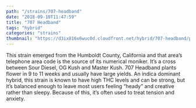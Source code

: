 ```yaml
---
path: "/strains/707-headband"
date: "2018-09-10T11:47:59"
title: "707 Headband"
tags: "hybrid"
categories: "strains"
thumbnail: "https://d3ix816x6wuc0d.cloudfront.net/hybrid/707-headband/primary?width=480"
---
```

This strain emerged from the Humboldt County, California and that area’s telephone area code is the source of its numerical moniker. It’s a cross between Sour Diesel, OG Kush and Master Kush. 707 Headband plants flower in 9 to 11 weeks and usually have large yields. An indica dominant hybrid, this strain is known to have high THC levels and can be strong, but it’s balanced enough to leave most users feeling “heady” and creative rather than sleepy. Because of this, it’s often used to treat tension and anxiety.